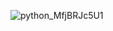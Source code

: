 ![python_MfjBRJc5U1](https://github.com/user-attachments/assets/fc1063ab-2272-41ee-a2f3-bb82e0156419)
